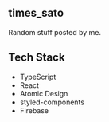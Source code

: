## times_sato

Random stuff posted by me.

## Tech Stack

- TypeScript
- React
- Atomic Design
- styled-components
- Firebase
